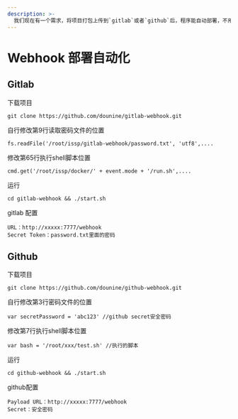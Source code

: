 ```yaml
---
description: >-
  我们现在有一个需求，将项目打包上传到`gitlab`或者`github`后，程序能自动部署，不用手动地去服务器中进行项目更新并运行，如何做到？这里我们可以使用`gitlab`与`github`的挂钩，挂钩的原理就是，每当我们有请求到`gitlab`与`github`服务器时，这时他俩会根据我们配置的挂钩地扯进行访问，`webhook`挂钩程序会一直监听着某个端口请求，一但收到他们发过来的请求，这时
---
```


# Webhook 部署自动化

## Gitlab

下载项目

```text
git clone https://github.com/dounine/gitlab-webhook.git
```

自行修改第9行读取密码文件的位置

```text
fs.readFile('/root/issp/gitlab-webhook/password.txt', 'utf8',....
```

修改第65行执行shell脚本位置

```text
cmd.get('/root/issp/docker/' + event.mode + '/run.sh',....
```

运行

```text
cd gitlab-webhook && ./start.sh
```

gitlab 配置

```text
URL：http://xxxxx:7777/webhook
Secret Token：password.txt里面的密码
```

## Github

下载项目

```text
git clone https://github.com/dounine/github-webhook.git
```

自行修改第3行密码文件的位置

```text
var secretPassword = 'abc123' //github secret安全密码
```

修改第7行执行shell脚本位置

```text
var bash = '/root/xxx/test.sh' //执行的脚本
```

运行

```text
cd github-webhook && ./start.sh
```

github配置

```text
Payload URL：http://xxxxx:7777/webhook
Secret：安全密码
```



